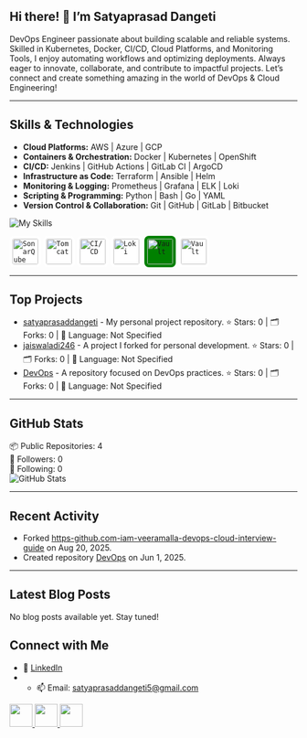 ## Hi there! 👋  I’m Satyaprasad Dangeti 

 DevOps Engineer passionate about building scalable and reliable systems.
 Skilled in Kubernetes, Docker, CI/CD, Cloud Platforms, and Monitoring Tools, I enjoy automating workflows and optimizing deployments.
 Always eager to innovate, collaborate, and contribute to impactful projects.
 Let’s connect and create something amazing in the world of DevOps & Cloud Engineering!

---

## Skills & Technologies


- **Cloud Platforms:** AWS | Azure | GCP  
- **Containers & Orchestration:** Docker | Kubernetes | OpenShift  
- **CI/CD:** Jenkins | GitHub Actions | GitLab CI | ArgoCD  
- **Infrastructure as Code:** Terraform | Ansible | Helm   
- **Monitoring & Logging:** Prometheus | Grafana | ELK | Loki  
- **Scripting & Programming:** Python | Bash | Go | YAML  
- **Version Control & Collaboration:** Git | GitHub | GitLab | Bitbucket




![My Skills](https://skillicons.dev/icons?i=docker,ansible,kubernetes,azure,git,github,terraform,githubactions,mysql,linux,aws,bash,bitbucket,elasticsearch,gitlab,go,jenkins,kafka,maven,nginx,openshift,prometheus,redhat,ubuntu,gcp,grafana,python) 

<div align="left">
  <tr>
    <td><code><img width="45" style="background:white; padding:5px; border-radius:8px;" src="https://raw.githubusercontent.com/marwin1991/profile-technology-icons/refs/heads/main/icons/sonarqube.png" alt="SonarQube" title="SonarQube"/></code></td>
    <td><code><img width="45" style="background:white; padding:5px; border-radius:8px;" src="https://raw.githubusercontent.com/marwin1991/profile-technology-icons/refs/heads/main/icons/tomcat.png" alt="Tomcat" title="Tomcat"/></code></td>
    <td><code><img width="45" style="background:white; padding:5px; border-radius:8px;" src="https://raw.githubusercontent.com/marwin1991/profile-technology-icons/refs/heads/main/icons/ci_cd.png" alt="CI/CD" title="CI/CD"/></code></td>
    <td><code><img width="45" style="background:white; padding:5px; border-radius:8px;" src="https://raw.githubusercontent.com/marwin1991/profile-technology-icons/refs/heads/main/icons/loki.png" alt="Loki" title="Loki"/></code></td>
    <td><code><img width="45" style="background:green; padding:5px; border-radius:8px;" src="https://raw.githubusercontent.com/marwin1991/profile-technology-icons/refs/heads/main/icons/vault.png" alt="Vault" title="Vault"/></code></td>
    <td><code><img width="45" height="45" style="background:white; padding:5px; border-radius:8px;" src="https://github.com/user-attachments/assets/e3b7f947-8c4f-4a22-a7e0-f28cd52beea4" alt="Vault" title="Vault"/></code></td>
  </tr>
</div>

---

## Top Projects

- [satyaprasaddangeti](https://github.com/satyaprasaddangeti/satyaprasaddangeti) - My personal project repository. 
  ⭐ Stars: 0 | 🗂️ Forks: 0 | 🔧 Language: Not Specified
- [jaiswaladi246](https://github.com/satyaprasaddangeti/jaiswaladi246) - A project I forked for personal development. 
  ⭐ Stars: 0 | 🗂️ Forks: 0 | 🔧 Language: Not Specified
- [DevOps](https://github.com/satyaprasaddangeti/DevOps) - A repository focused on DevOps practices. 
  ⭐ Stars: 0 | 🗂️ Forks: 0 | 🔧 Language: Not Specified

---

## GitHub Stats

📦 Public Repositories: 4  
👥 Followers: 0  
👤 Following: 0  
![GitHub Stats](https://github-readme-stats.vercel.app/api?username=satyaprasaddangeti&show_icons=true&theme=radical)

---

## Recent Activity

- Forked [https-github.com-iam-veeramalla-devops-cloud-interview-guide](https://github.com/satyaprasaddangeti/https-github.com-iam-veeramalla-devops-cloud-interview-guide) on Aug 20, 2025.  
- Created repository [DevOps](https://github.com/satyaprasaddangeti/DevOps) on Jun 1, 2025.

---

## Latest Blog Posts

No blog posts available yet. Stay tuned!

## Connect with Me

- 💼 [LinkedIn](https://www.linkedin.com/in/satya-prasad-dangeti/)
- - 📫 Email: satyaprasaddangeti5@gmail.com



<a href="https://www.linkedin.com/in/satya-prasad-dangeti/">
  <img src="https://skillicons.dev/icons?i=linkedin" width="40" />
</a>
<a href="satyaprasaddangeti5@gmail.com">
  <img src="https://skillicons.dev/icons?i=gmail" width="40" />
</a>
<a href="[https://github.com/satyaprasaddangeti/satyaprasaddangeti">
  <img src="https://skillicons.dev/icons?i=github" width="40" />
</a>
